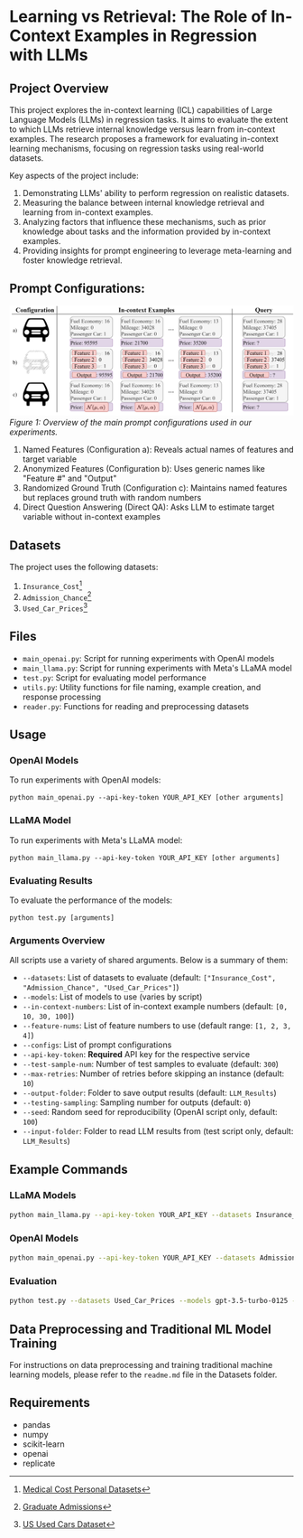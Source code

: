 # Learning vs Retrieval: The Role of In-Context Examples in Regression with LLMs

## Project Overview

This project explores the in-context learning (ICL) capabilities of Large Language Models (LLMs) in regression tasks. It aims to evaluate the extent to which LLMs retrieve internal knowledge versus learn from in-context examples. The research proposes a framework for evaluating in-context learning mechanisms, focusing on regression tasks using real-world datasets.

Key aspects of the project include:

1. Demonstrating LLMs' ability to perform regression on realistic datasets.
2. Measuring the balance between internal knowledge retrieval and learning from in-context examples.
3. Analyzing factors that influence these mechanisms, such as prior knowledge about tasks and the information provided by in-context examples.
4. Providing insights for prompt engineering to leverage meta-learning and foster knowledge retrieval.

## Prompt Configurations:

![Prompt Configurations](images/prompt_configurations.png)
*Figure 1: Overview of the main prompt configurations used in our experiments.*

1. Named Features (Configuration a): Reveals actual names of features and target variable
2. Anonymized Features (Configuration b): Uses generic names like "Feature #" and "Output"
3. Randomized Ground Truth (Configuration c): Maintains named features but replaces ground truth with random numbers
4. Direct Question Answering (Direct QA): Asks LLM to estimate target variable without in-context examples

## Datasets

The project uses the following datasets:

1. `Insurance_Cost`[^1]
2. `Admission_Chance`[^2]
3. `Used_Car_Prices`[^3]

[^1]: [Medical Cost Personal Datasets](https://www.kaggle.com/datasets/mirichoi0218/insurance)
[^2]: [Graduate Admissions](https://www.kaggle.com/datasets/mohansacharya/graduate-admissions)
[^3]: [US Used Cars Dataset](https://www.kaggle.com/datasets/ananaymital/us-used-cars-dataset)

## Files

- `main_openai.py`: Script for running experiments with OpenAI models
- `main_llama.py`: Script for running experiments with Meta's LLaMA model
- `test.py`: Script for evaluating model performance
- `utils.py`: Utility functions for file naming, example creation, and response processing
- `reader.py`: Functions for reading and preprocessing datasets

## Usage

### OpenAI Models

To run experiments with OpenAI models:

```
python main_openai.py --api-key-token YOUR_API_KEY [other arguments]
```

### LLaMA Model

To run experiments with Meta's LLaMA model:

```
python main_llama.py --api-key-token YOUR_API_KEY [other arguments]
```

### Evaluating Results

To evaluate the performance of the models:

```
python test.py [arguments]
```

### Arguments Overview

All scripts use a variety of shared arguments. Below is a summary of them:

- `--datasets`: List of datasets to evaluate (default: `["Insurance_Cost", "Admission_Chance", "Used_Car_Prices"]`)
- `--models`: List of models to use (varies by script)
- `--in-context-numbers`: List of in-context example numbers (default: `[0, 10, 30, 100]`)
- `--feature-nums`: List of feature numbers to use (default range: `[1, 2, 3, 4]`)
- `--configs`: List of prompt configurations
- `--api-key-token`: **Required** API key for the respective service
- `--test-sample-num`: Number of test samples to evaluate (default: `300`)
- `--max-retries`: Number of retries before skipping an instance (default: `10`)
- `--output-folder`: Folder to save output results (default: `LLM_Results`)
- `--testing-sampling`: Sampling number for outputs (default: `0`)
- `--seed`: Random seed for reproducibility (OpenAI script only, default: `100`)
- `--input-folder`: Folder to read LLM results from (test script only, default: `LLM_Results`)

## Example Commands

### LLaMA Models

```bash
python main_llama.py --api-key-token YOUR_API_KEY --datasets Insurance_Cost --models meta/meta-llama-3-70b-instruct --in-context-numbers 10 30 --feature-nums 1 2 --configs Named_Features --test-sample-num 200 --output-folder output_llama
```

### OpenAI Models

```bash
python main_openai.py --api-key-token YOUR_API_KEY --datasets Admission_Chance --models gpt-4-0125-preview --in-context-numbers 10 --feature-nums 1 3 --configs Anonymized_Features --seed 42 --output-folder output_openai
```

### Evaluation

```bash
python test.py --datasets Used_Car_Prices --models gpt-3.5-turbo-0125 --in-context-numbers 0 --feature-nums 1 4 --configs Reasoning --input-folder LLM_Results --output-folder Evaluation_Results
```

## Data Preprocessing and Traditional ML Model Training

For instructions on data preprocessing and training traditional machine learning models, please refer to the `readme.md` file in the Datasets folder.

## Requirements

- pandas
- numpy
- scikit-learn
- openai
- replicate
